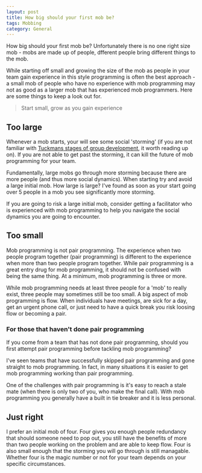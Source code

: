 ```yaml
---
layout: post
title: How big should your first mob be?
tags: Mobbing
category: General 
---
```


How big should your first mob be? Unfortunately there is no one right size mob - mobs are made up of people, dfferent people bring different things to the mob. 

While starting off small and growing the size of the mob as people in your team gain experience in this style programming is often the best approach - a small mob of people who have no experience with mob programming may not as good as a larger mob that has experienced mob programmers. Here are some things to keep a look out for.

> Start small, grow as you gain experience

## Too large 

Whenever a mob starts, your will see some social 'storming' (if you are not familiar with [Tuckmans stages of group development](http://blog.markpearl.co.za/Tuckmans-Model), it worth reading up on). If you are not able to get past the storming, it can kill the future of mob programming for your team.

Fundamentally, large mobs go through more storming because there are more people (and thus more social dynamics). When starting try and avoid a large initial mob. How large is large? I've found as soon as your start going over 5 people in a mob you see significantly more storming.

If you are going to risk a large initial mob, consider getting a facilitator who is experienced with mob programming to help you navigate the social dynamics you are going to encounter. 

## Too small 

Mob programming is not pair programming. The experience when two people program together (pair programming) is different to the experience when more than two people program together. While pair programming is a great entry drug for mob programming, it should not be confused with being the same thing. At a minimum, mob programming is three or more.

While mob programming needs at least three people for a 'mob' to really exist, three people may sometimes still be too small. A big aspect of mob programming is flow. When individuals have meetings, are sick for a day, get an urgent phone call, or just need to have a quick break you risk loosing flow or becoming a pair. 

### For those that haven't done pair programming

If you come from a team that has not done pair programming, should you first attempt pair programming before tackling mob programming? 

I've seen teams that have successfully skipped pair programming and gone straight to mob programming. In fact, in many situations it is easier to get mob programming working than pair programming. 

One of the challenges with pair programming is it's easy to reach a stale mate (when there is only two of you, who make the final call). With mob programming you generally have a built in tie breaker and it is less personal.

## Just right

I prefer an initial mob of four. Four gives you enough people redundancy that should someone need to pop out, you still have the benefits of more than two people working on the problem and are able to keep flow. Four is also small enough that the storming you will go through is still managable. Whether four is the magic number or not for your team depends on your specific circumstances.
